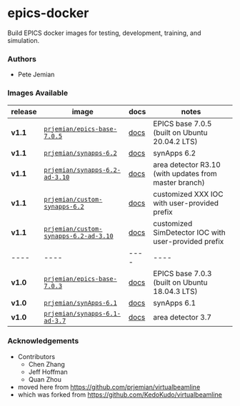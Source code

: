 # epics-docker
Build EPICS docker images for testing, development, training, and simulation.

### Authors

* Pete Jemian

### Images Available

release | image | docs | notes
--- | --- | --- | ---
**v1.1** | [`prjemian/epics-base-7.0.5`](https://hub.docker.com/r/prjemian/epics-base-7.0.5/tags) | [docs](v1.1/n2_epics_base/README.md) | EPICS base 7.0.5 (built on Ubuntu 20.04.2 LTS)
**v1.1** | [`prjemian/synapps-6.2`](https://hub.docker.com/r/prjemian/synapps-6.2/tags) | [docs](v1.1/n3_synApps/README.md) | synApps 6.2
**v1.1** | [`prjemian/synapps-6.2-ad-3.10`](https://hub.docker.com/r/prjemian/synapps-6.2-ad-3.10/tags) | [docs](v1.1/n4_areaDetector/README.md) | area detector R3.10 (with updates from master branch)
**v1.1** | [`prjemian/custom-synapps-6.2`](https://hub.docker.com/r/prjemian/custom-synapps-6.2/tags) | [docs](v1.1/n5_custom_synApps/README.md) | customized XXX IOC with user-provided prefix
**v1.1** | [`prjemian/custom-synapps-6.2-ad-3.10`](https://hub.docker.com/r/prjemian/custom-synapps-6.2-ad-3.10/tags) | [docs](v1.1/n6_custom_areaDetector/README.md) | customized SimDetector IOC with user-provided prefix
---- | ---- | ---- | ----
**v1.0** | [`prjemian/epics-base-7.0.3`](https://hub.docker.com/r/prjemian/epics-base-7.0.3/tags) | [docs](v1.0/n2_epics_base/README.md) | EPICS base 7.0.3 (built on Ubuntu 18.04.3 LTS)
**v1.0** | [`prjemian/synApps-6.1`](https://hub.docker.com/r/prjemian/synapps-6.1/tags) | [docs](v1.0/n3_synApps/README.md) | synApps 6.1
**v1.0** | [`prjemian/synapps-6.1-ad-3.7`](https://hub.docker.com/r/prjemian/synapps-6.1-ad-3.7/tags) | [docs](v1.0/n4_areaDetector/README.md) | area detector 3.7


### Acknowledgements

* Contributors
  - Chen Zhang
  - Jeff Hoffman
  - Quan Zhou
* moved here from https://github.com/prjemian/virtualbeamline
* which was forked from https://github.com/KedoKudo/virtualbeamline
